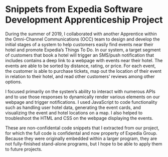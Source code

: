 # Snippets from Expedia Software Development Apprenticeship Project

During the summer of 2019, I collaborated with another Apprentice within the Omni-Channel Communications (OCC) team to design and develop the initial stages of a system to help customers easily find events near their hotel and promote Expedia’s Things To Do. In our system, a target segment of customers that book a hotel will trigger an SMS/push notification that includes contains a deep link to a webpage with events near their hotel. The events are able to be sorted by distance, rating, or price. For each event, the customer is able to purchase tickets, map out the location of their event in relation to their hotel, and read other customers’ reviews among other options.

I focused primarily on the system’s ability to interact with numerous APIs and to use those responses to dynamically render various elements on our webpage and trigger notifications. I used JavaScript to code functionality such as handling user hotel data, generating the event cards, and visualizing the event and hotel locations on a map. I also helped to troubleshoot the HTML and CSS on the webpage displaying the events.

These are non-confidental code snippets that I extracted from our project, for which the full code is confidental and now property of Expedia Group. Because they were originally embedded within a larger program, they are not fully-finished stand-alone programs, but I hope to be able to apply them to future projects.
